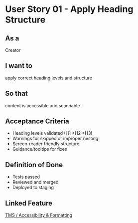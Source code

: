 # User Story 01 - Apply Heading Structure

## As a
Creator

## I want to
apply correct heading levels and structure

## So that
content is accessible and scannable.

## Acceptance Criteria
- Heading levels validated (H1→H2→H3)
- Warnings for skipped or improper nesting
- Screen-reader friendly structure
- Guidance/tooltips for fixes

## Definition of Done
- Tests passed
- Reviewed and merged
- Deployed to staging

## Linked Feature
[TMS / Accessibility & Formatting](../feature-spec.md)

